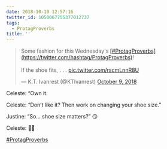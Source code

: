 ```yaml
---
date: 2018-10-10 12:57:16
twitter_id: 1050067755377012737
tags:
  - ProtagProverbs
title: ''
---
```


<blockquote class="twitter-tweet"><p lang="en" dir="ltr">Some fashion for this Wednesday&#39;s <a href="https://twitter.com/hashtag/ProtagProverbs?src=hash&amp;ref_src=twsrc%5Etfw">[#ProtagProverbs](https://twitter.com/hashtag/ProtagProverbs)</a>!<br><br>If the shoe fits, . . . <a href="https://t.co/rscmLnnR8U">pic.twitter.com/rscmLnnR8U</a></p>&mdash; K.T. Ivanrest (@KTIvanrest) <a href="https://twitter.com/KTIvanrest/status/1049646056542228480?ref_src=twsrc%5Etfw">October 9, 2018</a></blockquote>
<script async src="https://platform.twitter.com/widgets.js" charset="utf-8"></script>

Celeste: “Own it.

Celeste: “Don’t like it? Then work on changing your shoe size.”

Justine: “So… shoe size matters?” 😏

Celeste: 🤦‍♀️

[#ProtagProverbs](https://twitter.com/hashtag/ProtagProverbs)
